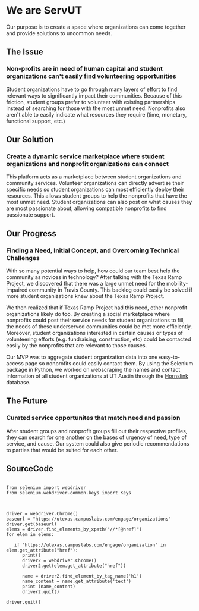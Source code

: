 # We are ServUT

Our purpose is to create a space where organizations can come together and provide solutions to uncommon needs.

## The Issue
### Non-profits are in need of human capital and student organizations can't easily find volunteering opportunities

Student organizations have to go through many layers of effort to find relevant ways to significantly impact their communities. Because of this friction, student groups prefer to volunteer with existing partnerships instead of searching for those with the most unmet need. Nonprofits also aren't able to easily indicate what resources they require (time, monetary, functional support, etc.)

## Our Solution
### Create a dynamic service marketplace where student organizations and nonprofit organizations can connect

This platform acts as a marketplace between student organizations and community services. Volunteer organizations can directly advertise their specific needs so student organizations can most efficiently deploy their resources. This allows student groups to help the nonprofits that have the most unmet need. Student organizations can also post on what causes they are most passionate about, allowing compatible nonprofits to find passionate support.

## Our Progress
### Finding a Need, Initial Concept, and Overcoming Technical Challenges
With so many potential ways to help, how could our team best help the community as novices in technology? After talking with the Texas Ramp Project, we discovered that there was a large unmet need for the mobility-impaired community in Travis County. This backlog could easily be solved if more student organizations knew about the Texas Ramp Project. 

We then realized that if Texas Ramp Project had this need, other nonprofit organizations likely do too. By creating a social marketplace where nonprofits could post their service needs for student organizations to fill, the needs of these underserved communities could be met more efficiently. Moreover, student organizations interested in certain causes or types of volunteering efforts (e.g. fundraising, construction, etc) could be contacted easily by the nonprofits that are relevant to those causes.

Our MVP was to aggregate student organization data into one easy-to-access page so nonprofits could easily contact them. By using the Selenium package in Python, we worked on webscraping the names and contact information of all student organizations at UT Austin through the [Hornslink](https://utexas.campuslabs.com/engage/) database.

## The Future
### Curated service opportunites that match need and passion
After student groups and nonprofit groups fill out their respective profiles, they can search for one another on the bases of urgency of need, type of service, and cause. Our system could also give periodic recommendations to parties that would be suited for each other.

## SourceCode
```code

from selenium import webdriver
from selenium.webdriver.common.keys import Keys



driver = webdriver.Chrome()
baseurl = "https://utexas.campuslabs.com/engage/organizations"
driver.get(baseurl)
elems = driver.find_elements_by_xpath("//*[@href]")
for elem in elems:

   if "https://utexas.campuslabs.com/engage/organization" in elem.get_attribute("href"):
      print()
      driver2 = webdriver.Chrome()
      driver2.get(elem.get_attribute("href"))

      name = driver2.find_element_by_tag_name('h1')
      name_content = name.get_attribute('text')
      print (name_content)
      driver2.quit()

driver.quit()

```

